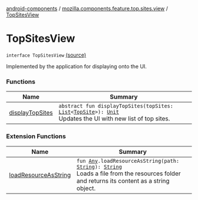 [android-components](../../index.md) / [mozilla.components.feature.top.sites.view](../index.md) / [TopSitesView](./index.md)

# TopSitesView

`interface TopSitesView` [(source)](https://github.com/mozilla-mobile/android-components/blob/master/components/feature/top-sites/src/main/java/mozilla/components/feature/top/sites/view/TopSitesView.kt#L12)

Implemented by the application for displaying onto the UI.

### Functions

| Name | Summary |
|---|---|
| [displayTopSites](display-top-sites.md) | `abstract fun displayTopSites(topSites: `[`List`](https://kotlinlang.org/api/latest/jvm/stdlib/kotlin.collections/-list/index.html)`<`[`TopSite`](../../mozilla.components.feature.top.sites/-top-site/index.md)`>): `[`Unit`](https://kotlinlang.org/api/latest/jvm/stdlib/kotlin/-unit/index.html)<br>Updates the UI with new list of top sites. |

### Extension Functions

| Name | Summary |
|---|---|
| [loadResourceAsString](../../mozilla.components.support.test.file/kotlin.-any/load-resource-as-string.md) | `fun `[`Any`](https://kotlinlang.org/api/latest/jvm/stdlib/kotlin/-any/index.html)`.loadResourceAsString(path: `[`String`](https://kotlinlang.org/api/latest/jvm/stdlib/kotlin/-string/index.html)`): `[`String`](https://kotlinlang.org/api/latest/jvm/stdlib/kotlin/-string/index.html)<br>Loads a file from the resources folder and returns its content as a string object. |
